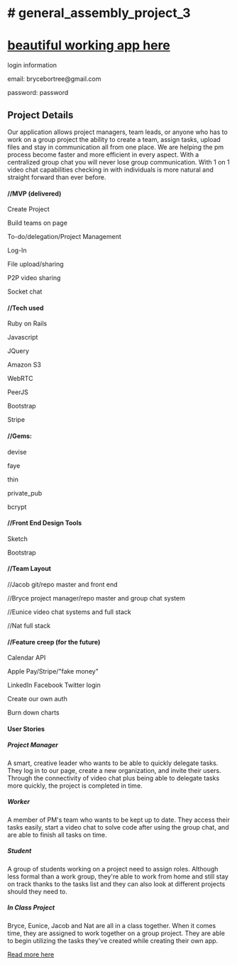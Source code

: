 <h1># general_assembly_project_3</h1>

<h1><a href="http://sharkfile.herokuapp.com/">beautiful working app here</a></h1>
<p> login information </p>
<p> email: brycebortree@gmail.com </p>
<p> password: password </p>

<h2>Project Details</h2>

<p>Our application allows project managers, team leads, or anyone who has to work on a group project the ability to create a team, assign tasks, upload files and stay in communication all from one place. We are helping the pm process become faster and more efficient in every aspect. With a centralized group chat you will never lose group communication. With 1 on 1 video chat capabilities checking in with individuals is more natural and straight forward than ever before. </p>

<h4>//MVP (delivered)</h4>
<p>Create Project</p>
<p>Build teams on page</p>
<p>To-do/delegation/Project Management</p>
<p>Log-In</p>
<p>File upload/sharing</p>
<p>P2P video sharing</p>
<p>Socket chat</p>

<h4>//Tech used</h4>
<p>Ruby on Rails</p>
<p>Javascript</p>
<p>JQuery</p>
<p>Amazon S3</p>
<p>WebRTC</p>
<p>PeerJS</p>
<p>Bootstrap</p>
<p>Stripe</p>

<h4>//Gems:</h4> 
<p>devise</p>
<p>faye</p>
<p>thin</p>
<p>private_pub</p>
<p>bcrypt</p>

<h4>//Front End Design Tools</h4>
<p>Sketch</p>
<p>Bootstrap</p>

<h4>//Team Layout</h4>
<p>//Jacob git/repo master and front end</p>
<p>//Bryce project manager/repo master and group chat system</p>
<p>//Eunice video chat systems and full stack</p> 
<p>//Nat full stack</p>

<h4>//Feature creep (for the future) </h4>
<p>Calendar API</p>
<p>Apple Pay/Stripe/"fake money"</p>
<p>LinkedIn Facebook Twitter login</p>
<p>Create our own auth</p>
<p>Burn down charts</p>

<h4>User Stories</h4>

<h5>Project Manager</h5>
<p>A smart, creative leader who wants to be able to quickly delegate tasks. They log in to our page, create a new organization, and invite their users. Through the connectivity of video chat plus being able to delegate tasks more quickly, the project is completed in time.</p>

<h5>Worker</h5>
<p> A member of PM's team who wants to be kept up to date. They access their tasks easily, start a video chat to solve code after using the group chat, and are able to finish all tasks on time. </p>

<h5>Student</h5>
<p>A group of students working on a project need to assign roles. Although less formal than a work group, they're able to work from home and still stay on track thanks to the tasks list and they can also look at different projects should they need to.</p>

<h5>In Class Project</h5>
<p> Bryce, Eunice, Jacob and Nat are all in a class together. When it comes time, they are assigned to work together on a group project. They are able to begin utilizing the tasks they've created while creating their own app. </p>


<a href="https://docs.google.com/document/d/1K7dgSbUC_kCt4RKOonLzW-A1x-cXAEcNwFTqgonbl90/edit" alt="read more">Read more here</a>